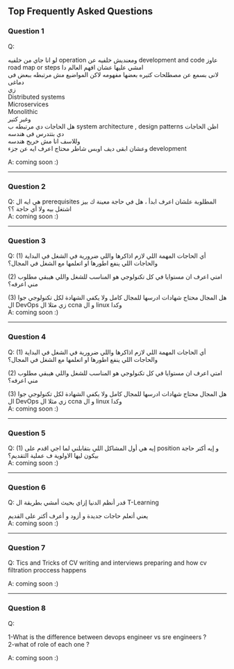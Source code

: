 ## Top Frequently Asked Questions

### Question 1
Q: 

لو انا جاي من خلفيه operation ومعنديش خلفيه عن  development and code
عاوز road map or steps امشي عليها عشان افهم العالم دا  
لانى بسمع عن مصطلحات كتيره بعضها مفهومه لاكن المواضيع مش مرتبطه ببعض فى دماغى  
زي  
Distributed systems  
Microservices  
Monolithic  
وغير كتير  
هل الحاجات دي مرتبطه ب   system architecture , design patterns
اظن الحاجات دي بتتدرس فى هندسه  
وللاسف انا مش خريج هندسه  
وعشان ابقى ديف اوبس شاطر محتاج اعرف ايه عن جزء   development

A: coming soon :)

-----------------------------------------------------------------------------
### Question 2
Q: 
هي ايه ال prerequisites  المطلوبة علشان اعرف ابدأ ، هل في حاجة معينة ك بيز اشتغل بيه ولا أي حاجة ؟؟    
A: coming soon :)

-----------------------------------------------------------------------------
### Question 3
Q: 
(1) أي الحاجات المهمة اللي لازم اذاكرها واللي ضرورية في الشغل في البداية والحاجات اللي ينفع اطورها او اتعلمها مع الشغل في المجال؟  

(2) امتي اعرف ان مستوايا في كل تكنولوجي هو المناسب للشغل واللي هيبقي مطلوب مني اعرفه؟  

(3) هل المجال محتاج شهادات ادرسها للمجال كامل ولا يكفي الشهادة لكل تكنولوجي جوا ال DevOps زي مثلا ال ccna و ال linux وكدا    
A: coming soon :)  

-----------------------------------------------------------------------------
### Question 4
Q: 
(1) أي الحاجات المهمة اللي لازم اذاكرها واللي ضرورية في الشغل في البداية والحاجات اللي ينفع اطورها او اتعلمها مع الشغل في المجال؟  

(2) امتي اعرف ان مستوايا في كل تكنولوجي هو المناسب للشغل واللي هيبقي مطلوب مني اعرفه؟  

(3) هل المجال محتاج شهادات ادرسها للمجال كامل ولا يكفي الشهادة لكل تكنولوجي جوا ال DevOps زي مثلا ال ccna و ال linux وكدا      
A: coming soon :)

-----------------------------------------------------------------------------
### Question 5
Q: 
(1) إيه هي أول المشاكل اللي بتقابلني لما اجي اقدم على   position 
و إيه أكتر حاجة بيكون ليها الاولوية ف عملية التقديم؟        
A: coming soon :)

-----------------------------------------------------------------------------
### Question 6
Q:
قدر أنظم الدنيا إزاي بحيث أمشي بطريقة ال   T-Learning

يعني أتعلم حاجات جديدة و أزود و أعرف أكتر على القديم        
A: coming soon :)  

-----------------------------------------------------------------------------
### Question 7
Q: Tics and Tricks of CV writing and interviews preparing and how cv filtration proccess happens  

A: coming soon :)  

-----------------------------------------------------------------------------
### Question 8
Q:

1-What is the difference between devops engineer vs sre engineers ?   
2-what of role of each one ?  

A: coming soon :)


